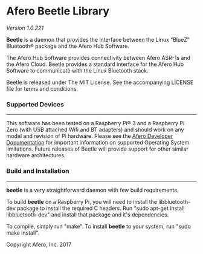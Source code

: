 Afero Beetle Library
====================

*Version 1.0.221*

**Beetle** is a daemon that provides the interface between the Linux “BlueZ” Bluetooth® package and the Afero Hub Software.

The Afero Hub Software provides connectivity between Afero ASR-1s and the Afero Cloud. Beetle provides a standard interface for the Afero Hub Software to communicate with the Linux Bluetooth stack.

Beetle is released under The MIT License. See the accompanying LICENSE file for terms and conditions.

### Supported Devices
---------------------

This software has been tested on a Raspberry Pi® 3 and a Raspberry Pi Zero (with USB attached Wifi and BT adapters) and should work on any model and revision of Pi hardware. Please see the [Afero Developer Documentation][link1] for important information on supported Operating System limitations. Future releases of Beetle will provide support for other similar hardware architectures.

### Build and Installation
--------------------------

**beetle** is a very straightforward daemon with few build requirements.

To build **beetle** on a Raspberry Pi, you will need to install the libbluetooth-dev package to install the required C headers. Run "sudo apt-get install libbluetooth-dev" and install that package and it's dependencies.

To compile, simply run "make". To install **beetle** to your system, run "sudo make install".

Copyright Afero, Inc. 2017

[link1]: http://developer.afero.io/docs/en/?target=StandaloneHub.htm†
